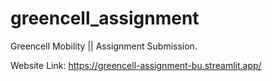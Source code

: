 # greencell_assignment
Greencell Mobility || Assignment Submission.

Website Link:
https://greencell-assignment-bu.streamlit.app/

